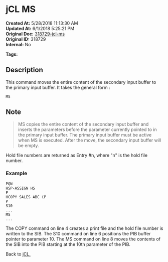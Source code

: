 # jCL MS

**Created At:** 5/28/2018 11:13:30 AM  
**Updated At:** 6/1/2018 5:25:21 PM  
**Original Doc:** [318729-jcl-ms](https://docs.jbase.com/45792-jcl/318729-jcl-ms)  
**Original ID:** 318729  
**Internal:** No  

**Tags:**
<badge text='buffer' vertical='middle' />
<badge text='secondary' vertical='middle' />
<badge text='copy' vertical='middle' />

## Description

This command moves the entire content of the secondary input buffer to the primary input buffer. It takes the general form :

```
MS
```

## Note

> MS copies the entire content of the secondary input buffer and inserts the parameters before the parameter currently pointed to in the primary input buffer. The primary input buffer must be active when MS is executed. After the move, the secondary input buffer will be empty.

Hold file numbers are returned as Entry #n, where "n" is the hold file number.

### Example

```
PQN
HSP-ASSIGN HS
P
HCOPY SALES ABC (P
P
S10
...
MS
...
```

The COPY command on line 4 creates a print file and the hold file number is written to the SIB. The S10 command on line 6 positions the PIB buffer pointer to parameter 10. The MS command on line 8 moves the contents of the SIB into the PIB starting at the 10th parameter of the PIB.

Back to [jCL.](./../README.md)
